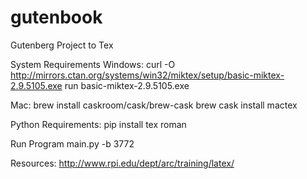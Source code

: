 # gutenbook
Gutenberg Project to Tex

System Requirements
Windows:
curl -O http://mirrors.ctan.org/systems/win32/miktex/setup/basic-miktex-2.9.5105.exe
run basic-miktex-2.9.5105.exe

Mac:
brew install caskroom/cask/brew-cask
brew cask install mactex

Python Requirements:
pip install tex roman

Run Program
main.py -b 3772

Resources:
http://www.rpi.edu/dept/arc/training/latex/